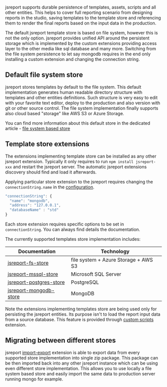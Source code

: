 jsreport supports durable persistence of templates, assets, scripts and all other entities. This helps to cover full reporting scenario from designing reports in the studio, saving templates to the template store and referencing them to render the final reports based on the input data in the production.

The default jsreport template store is based on file system, however this is not the only option. jsreport provides unified API around the persistent storage which is implemented by the custom extensions providing access layer to the other media like sql database and many more. Switching from the file system persistence to let say mongodb requires in the end only installing a custom extension and changing the connection string.

## Default file system store
jsreport stores templates by default to the file system. This default implementation generates human readable directory structure with templates and other entities definitions. Such structure is very easy to edit with your favorite text editor, deploy to the production and also version with git or other source control. The file system implementation finally supports also cloud based "storage" like AWS S3 or Azure Storage.

You can find more information about this default store in the dedicated article - [file system based store](/learn/fs-store)

## Template store extensions
The extensions implementing template store can be installed as any other jsreport extension. Typically it only requires to run `npm install jsreport-xxx` and restart the jsreport server. The automatic jsreport extensions discovery should find and load it afterwards. 

Applying particular store extension to the jsreport requires changing the `connectionString.name` in the [configuration](/learn/configuration).

```js
"connectionString": {
  "name": "mongodb",
  "address": "127.0.0.1",
  "databaseName" : "std"
}
```
Each store extension requires specific options to be set in `connectionString`. You can always find details the documentation.

The currently supported templates store implementation includes:

| Documentation | Technology | 
| ------------- | ---------- |
| [jsreport-fs-store](/learn/fs-store) | file system + Azure Storage + AWS S3 |
|[jsreport-mssql-store](https://github.com/jsreport/jsreport-mssql-store)| Microsoft SQL Server |
| [jsreport-postgres-store](https://github.com/jsreport/jsreport-postgres-store) | PostgreSQL|
| [jsreport-mongodb-store](https://github.com/jsreport/jsreport-mongodb-store) | MongoDB

Note the extensions implementing templates store are being used only for persisting the jsreport entities. Its purpose isn't to load the report input data from a source database. This feature is provided through [custom scripts](/learn/scripts) extension.

## Migrating between different stores

jsreport [import-export](/learn/import-export) extension is able to export data from every supported store implementation into single zip package. This package can be then imported back into any other jsreport instance which can be using even different store implementation. This allows you to use locally a file system based store and easily import the same data to production server running mongo for example.